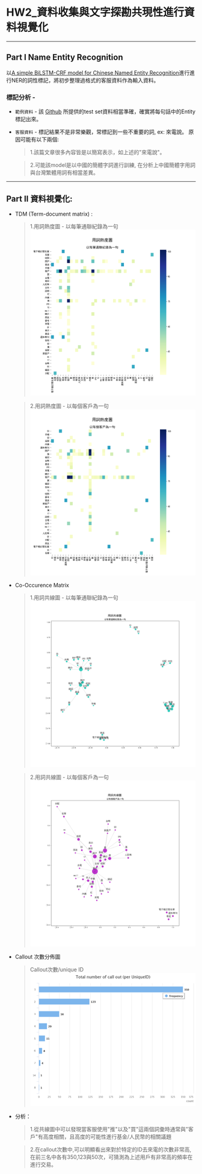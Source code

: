 # HW2_資料收集與文字探勘共現性進行資料視覺化

---

## Part I Name Entity Recognition

以[A simple BiLSTM-CRF model for Chinese Named Entity Recognition](https://github.com/Determined22/zh-NER-TF)進行進行NER的詞性標記，將初步整理過格式的客服資料作為輸入資料。

  
### 標記分析 - 
- `範例資料` - 該 [Github](https://github.com/Determined22/zh-NER-TF) 所提供的test set資料相當準確，確實將每句話中的Entity標記出來。
- `客服資料` - 標記結果不是非常樂觀，常標記到一些不重要的詞, ex: 來電說。 原因可能有以下兩個: 
    >1.該篇文章很多內容皆是以簡寫表示，如上述的"來電說"。

    >2.可能該model是以中國的簡體字詞進行訓練, 在分析上中國簡體字用詞與台灣繁體用詞有相當差異。



--- 

## Part II 資料視覺化:

- TDM (Term-document matrix) : 
    >1.用詞熱度圖 - 以每筆通聯紀錄為一句
    ![](images/用詞熱度圖_以每筆通聯紀錄為一句.png)

    >2.用詞熱度圖 - 以每個客戶為一句
    ![](images/用詞熱度圖_以每個客戶為一句.png)

- Co-Occurence Matrix
    >1.用詞共線圖 - 以每筆通聯紀錄為一句
    ![](images/用詞共線圖_以每筆通聯紀錄為一句.png)

    >2.用詞共線圖 - 以每個客戶為一句
    ![](images/用詞共線圖_以每個客戶為一句.png)

- Callout 次數分佈圖
    > Callout次數/unique ID
    ![](images/callout次數分佈圖.png)

- 分析：
    >1.從共線圖中可以發現當客服使用"推"以及"買"這兩個詞彙時通常與"客戶"有高度相關，且高度的可能性進行基金/人民幣的相關議題

    >2.在callout次數中,可以明顯看出來對於特定的ID去來電的次數非常高, 在前三名中各有350,123與50次，可猜測為上述用戶有非常高的頻率在進行交易。


